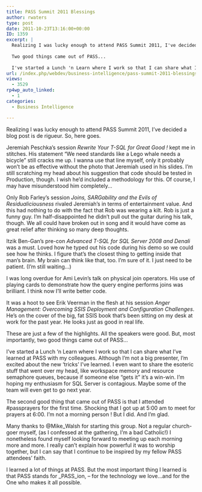 ```yaml
---
title: PASS Summit 2011 Blessings
author: rwaters
type: post
date: 2011-10-23T13:16:00+00:00
ID: 1359
excerpt: |
  Realizing I was lucky enough to attend PASS Summit 2011, I've decided a blog post is de rigueur.  So, here goes.
  
  Two good things came out of PASS...
  
  I've started a Lunch 'n Learn where I work so that I can share what I've learned at PASS with my c&hellip;
url: /index.php/webdev/business-intelligence/pass-summit-2011-blessings/
views:
  - 3529
rp4wp_auto_linked:
  - 1
categories:
  - Business Intelligence

---
```

Realizing I was lucky enough to attend PASS Summit 2011, I&#8217;ve decided a blog post is de rigueur. So, here goes.

Jeremiah Peschka&#8217;s session _Rewrite Your T-SQL for Great Good !_ kept me in stitches. His statement “We need standards like a Lego whale needs a bicycle” still cracks me up. I wanna use that line myself, only it probably won&#8217;t be as effective without the photo that Jeremiah used in his slides. I&#8217;m still scratching my head about his suggestion that code should be tested in Production, though. I wish he&#8217;d included a methodology for this. Of course, I may have misunderstood him completely&#8230;

Only Rob Farley&#8217;s session _Joins, SARGability and the Evils of Residualiciousness_ rivaled Jeremiah&#8217;s in terms of entertainment value. And this had nothing to do with the fact that Rob was wearing a kilt. Rob is just a funny guy. I&#8217;m half-disappointed he didn&#8217;t pull out the guitar during his talk, though. We all could have broken out in song and it would have come as great relief after thinking so many deep thoughts. 

Itzik Ben-Gan&#8217;s pre-con _Advanced T-SQL for SQL Server 2008 and Denali_ was a must. Loved how he typed out his code during his demo so we could see how he thinks. I figure that&#8217;s the closest thing to getting inside that man&#8217;s brain. My brain can think like that, too. I&#8217;m sure of it. I just need to be patient. (I&#8217;m still waiting&#8230;)

I was long overdue for Ami Levin&#8217;s talk on physical join operators. His use of playing cards to demonstrate how the query engine performs joins was brilliant. I think now I&#8217;ll write better code.

It was a hoot to see Erik Veerman in the flesh at his session _Anger Management: Overcoming SSIS Deployment and Configuration Challenges_. He&#8217;s on the cover of the big, fat SSIS book that&#8217;s been sitting on my desk at work for the past year. He looks just as good in real life.

These are just a few of the highlights. All the speakers were good. But, most importantly, two good things came out of PASS&#8230;

I&#8217;ve started a Lunch &#8216;n Learn where I work so that I can share what I&#8217;ve learned at PASS with my colleagues. Although I&#8217;m not a big presenter, I&#8217;m excited about the new &#8216;tricks&#8217; I&#8217;ve learned. I even want to share the esoteric stuff that went over my head, like workspace memory and resource semaphore queues, because if someone else “gets it” it&#8217;s a win-win. I&#8217;m hoping my enthusiasm for SQL Server is contagious. Maybe some of the team will even get to go next year.

The second good thing that came out of PASS is that I attended #passprayers for the first time. Shocking that I got up at 5:00 am to meet for prayers at 6:00. I&#8217;m not a morning person ! But I did. And I&#8217;m glad.

Many thanks to @Mike_Walsh for starting this group. Not a regular church-goer myself, (as I confessed at the gathering, I&#8217;m a bad Catholic!) I nonetheless found myself looking forward to meeting up each morning more and more. I really can&#8217;t explain how powerful it was to worship together, but I can say that I continue to be inspired by my fellow PASS attendees&#8217; faith.

I learned a lot of things at PASS. But the most important thing I learned is that PASS stands for _PASS_ion, &#8211; for the technology we love&#8230;and for the One who makes it all possible.